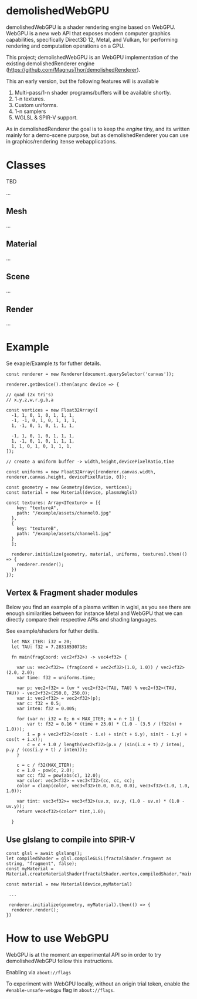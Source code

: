 # demolishedWebGPU


demolishedWebGPU is a shader rendering engine based on WebGPU. WebGPU is a new web API that exposes modern computer graphics capabilities, specifically Direct3D 12, Metal, and Vulkan, for performing rendering and computation operations on a GPU.

This project; demolishedWebGPU is an WebGPU implementation of the existing demolishedRenderer engine (https://github.com/MagnusThor/demolishedRenderer).

This an early version, but the following features will is available 

1. Multi-pass/1-n shader programs/buffers will be available shortly. 
2. 1-n textures.
3. Custom uniforms.
4. 1-n samplers
4. WGLSL & SPIR-V support.

As in demolishedRenderer the goal is to keep the *engine* tiny, and its written mainly for a demo-scene purpose, but as demolishedRenderer 
you can use in graphics/rendering itense webapplications. 


# Classes

TBD

...
## Mesh
...
## Material
...
## Scene
...
## Render
...

# Example 

Se exaple/Example.ts for futher details.



    const renderer = new Renderer(document.querySelector('canvas'));

    renderer.getDevice().then(async device => {

    // quad (2x tri's)
    // x,y,z,w,r,g,b,a
  
    const vertices = new Float32Array([
      -1, 1, 0, 1, 0, 1, 1, 1,
      -1, -1, 0, 1, 0, 1, 1, 1,
      1, -1, 0, 1, 0, 1, 1, 1,

      -1, 1, 0, 1, 0, 1, 1, 1,
      1, -1, 0, 1, 0, 1, 1, 1,
      1, 1, 0, 1, 0, 1, 1, 1,
    ]);

    // create a uniform buffer -> width,height,devicePixelRatio,time 

    const uniforms = new Float32Array([renderer.canvas.width, renderer.canvas.height, devicePixelRatio, 0]);

    const geometry = new Geometry(device, vertices);
    const material = new Material(device, plasmaWglsl)

    const textures: Array<ITexture> = [{  
        key: "textureA",
        path: "/example/assets/channel0.jpg"
      },
      {
        key: "textureB",
        path: "/example/assets/channel1.jpg"
      }
      ];

      renderer.initialize(geometry, material, uniforms, textures).then(() => {
        renderer.render();
      })
    });


## Vertex & Fragment shader modules

Below you find an example of a plasma written in wglsl, as you see there are enough similarities between for instance Metal and WebGPU that we can directly compare their respective APIs and shading languages.

See example/shaders for futher detils.

    
      let MAX_ITER: i32 = 20;
      let TAU: f32 = 7.28318530718;
            
      fn main(fragCoord: vec2<f32>) -> vec4<f32> {

        var uv: vec2<f32>= (fragCoord + vec2<f32>(1.0, 1.0)) / vec2<f32>(2.0, 2.0);
        var time: f32 = uniforms.time;
    
        var p: vec2<f32> = (uv * vec2<f32>(TAU, TAU) % vec2<f32>(TAU, TAU)) - vec2<f32>(250.0, 250.0);
        var i: vec2<f32> = vec2<f32>(p);
        var c: f32 = 0.5;
        var inten: f32 = 0.005;
    
        for (var n: i32 = 0; n < MAX_ITER; n = n + 1) {
            var t: f32 = 0.16 * (time + 23.0) * (1.0 - (3.5 / (f32(n) + 1.0)));
            i = p + vec2<f32>(cos(t - i.x) + sin(t + i.y), sin(t - i.y) + cos(t + i.x));
            c = c + 1.0 / length(vec2<f32>(p.x / (sin(i.x + t) / inten), p.y / (cos(i.y + t) / inten)));
        }
    
        c = c / f32(MAX_ITER);
        c = 1.0 - pow(c, 2.0);
        var cc: f32 = pow(abs(c), 12.0);
        var color: vec3<f32> = vec3<f32>(cc, cc, cc);
        color = clamp(color, vec3<f32>(0.0, 0.0, 0.0), vec3<f32>(1.0, 1.0, 1.0));
    
        var tint: vec3<f32>= vec3<f32>(uv.x, uv.y, (1.0 - uv.x) * (1.0 - uv.y));
        return vec4<f32>(color* tint,1.0);

      }
      
    
## Use glslang to compile into SPIR-V

    const glsl = await glslang();
    let compiledShader = glsl.compileGLSL(fractalShader.fragment as string, "fragment", false);    
    const myMaterial = Material.createMaterialShader(fractalShader.vertex,compiledShader,"main","main");
    
    const material = new Material(device,myMaterial)

     ...

     renderer.initialize(geometry, myMaterial).then(() => {
      renderer.render();
    })



# How to use WebGPU 

WebGPU is at the moment an experimental API so in order to try demolishedWebGPU follow this instructions. 

Enabling via `about://flags`

To experiment with WebGPU locally, without an origin trial token, enable the `#enable-unsafe-webgpu` flag in `about://flags`.







